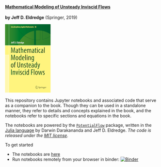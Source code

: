 #### [**Mathematical Modeling of Unsteady Inviscid Flows**](https://www.springer.com/gp/book/9783030183189)
**by Jeff D. Eldredge** (Springer, 2019)

![BookCover](https://github.com/jdeldre/BookExamples/blob/master/figures/9783030183189-smaller.png)

This repository contains Jupyter notebooks and associated code that serve as a companion to the book. Though they can be used in a standalone manner, they refer to details and concepts explained in the book, and the notebooks refer to specific sections and equations in the book.

The notebooks are powered by the [`PotentialFlow`](https://github.com/darwindarak/PotentialFlow.jl) package, written in the [Julia language](https://julialang.org/) by Darwin Darakananda and Jeff D. Eldredge. *The code is released under the [MIT license](https://opensource.org/licenses/MIT).*

To get started
- The notebooks are [here](https://github.com/jdeldre/BookExamples/blob/master/src)
- Run notebooks remotely from your browser in binder:
[![Binder](https://mybinder.org/badge_logo.svg)](https://mybinder.org/v2/gh/jdeldre/BookExamples/master?urlpath=lab/tree/src/Index.ipynb)
